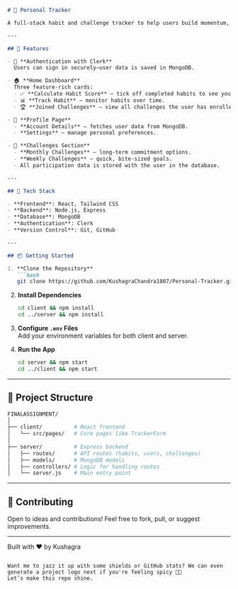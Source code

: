 

```markdown
# 🌟 Personal Tracker

A full-stack habit and challenge tracker to help users build momentum, boost productivity, and stay on track—all with a beautiful interface and secure user experience.

---

## 🚀 Features

- 🔐 **Authentication with Clerk**  
  Users can sign in securely—user data is saved in MongoDB.

- 🏠 **Home Dashboard**  
  Three feature-rich cards:
  - ✅ **Calculate Habit Score** — tick off completed habits to see your progress.
  - 📊 **Track Habit** — monitor habits over time.
  - 🏆 **Joined Challenges** — view all challenges the user has enrolled in.

- 👤 **Profile Page**  
  - **Account Details** — fetches user data from MongoDB.
  - **Settings** — manage personal preferences.

- 📅 **Challenges Section**
  - **Monthly Challenges** — long-term commitment options.
  - **Weekly Challenges** — quick, bite-sized goals.
  - All participation data is stored with the user in the database.

---

## 🧰 Tech Stack

- **Frontend**: React, Tailwind CSS
- **Backend**: Node.js, Express
- **Database**: MongoDB
- **Authentication**: Clerk
- **Version Control**: Git, GitHub

---

## 📦 Getting Started

1. **Clone the Repository**
   ```bash
   git clone https://github.com/KushagraChandra1807/Personal-Tracker.git
   ```

2. **Install Dependencies**
   ```bash
   cd client && npm install
   cd ../server && npm install
   ```

3. **Configure `.env` Files**  
   Add your environment variables for both client and server.

4. **Run the App**
   ```bash
   cd server && npm start
   cd ../client && npm start
   ```

---

## 📁 Project Structure

```bash
FINALASSIGNMENT/
│
├── client/          # React frontend
│   └── src/pages/   # Core pages like TrackerForm
│
├── server/          # Express backend
│   ├── routes/      # API routes (habits, users, challenges)
│   ├── models/      # MongoDB models
│   ├── controllers/ # Logic for handling routes
│   └── server.js    # Main entry point
```

---

## 🙌 Contributing

Open to ideas and contributions! Feel free to fork, pull, or suggest improvements.

---

Built with ❤️ by Kushagra
```

Want me to jazz it up with some shields or GitHub stats? We can even generate a project logo next if you're feeling spicy 🎨🔥  
Let’s make this repo shine.
